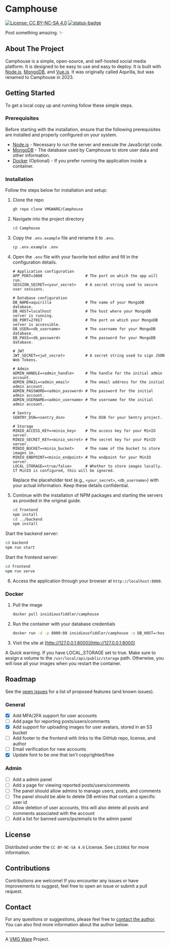 # Camphouse

[![License: CC BY-NC-SA 4.0][license-shield]][license-url]
[![status-badge](https://ci.vmgware.dev/api/badges/134/status.svg)](https://ci.vmgware.dev/repos/134)

Post something amazing. ✨

## About The Project

Camphouse is a simple, open-source, and self-hosted social media platform. It is designed to be easy to use and easy to deploy. It is built with [Node.js](https://nodejs.org/en/), [MongoDB](https://www.mongodb.com/), and [Vue.js](https://vuejs.org/). It was originally called Aqurilla, but was renamed to Camphouse in 2023.

## Getting Started

To get a local copy up and running follow these simple steps.

### Prerequisites

Before starting with the installation, ensure that the following prerequisites are installed and properly configured on your system.

- [Node.js](https://nodejs.org/en/) - Necessary to run the server and execute the JavaScript code.
- [MongoDB](https://www.mongodb.com/) - The database used by Camphouse to store user data and other information.
- [Docker](https://www.docker.com/) (Optional) - If you prefer running the application inside a container.

### Installation

Follow the steps below for installation and setup:

1. Clone the repo

   ```sh
   gh repo clone VMGWARE/Camphouse
   ```

2. Navigate into the project directory

   ```sh
   cd Camphouse
   ```

3. Copy the `.env.example` file and rename it to `.env`.

   ```sh
   cp .env.example .env
   ```

4. Open the `.env` file with your favorite text editor and fill in the configuration details.

   ```plaintext
   # Application configuration
   APP_PORT=3000                   # The port on which the app will run.
   SESSION_SECRET=<your_secret>    # A secret string used to secure user sessions.

   # Database configuration
   DB_NAME=aquirilla               # The name of your MongoDB database.
   DB_HOST=localhost               # The host where your MongoDB server is running.
   DB_PORT=27017                   # The port on which your MongoDB server is accessible.
   DB_USER=<db_username>           # The username for your MongoDB database.
   DB_PASS=<db_password>           # The password for your MongoDB database.

   # JWT
   JWT_SECRET=<jwt_secret>         # A secret string used to sign JSON Web Tokens.

   # Admin
   ADMIN_HANDLE=<admin_handle>     # The handle for the initial admin account.
   ADMIN_EMAIL=<admin_email>       # The email address for the initial admin account.
   ADMIN_PASSWORD=<admin_password> # The password for the initial admin account.
   ADMIN_USERNAME=<admin_username> # The username for the initial admin account.

   # Sentry
   SENTRY_DSN=<sentry_dsn>         # The DSN for your Sentry project.

   # Storage
   MINIO_ACCESS_KEY=<minio_key>    # The access key for your MinIO server.
   MINIO_SECRET_KEY=<minio_secret> # The secret key for your MinIO server.
   MINIO_BUCKET=<minio_bucket>     # The name of the bucket to store images in.
   MINIO_ENDPOINT=<minio_endpoint> # The endpoint for your MinIO server.
   LOCAL_STORAGE=<true/false>      # Whether to store images locally. If MinIO is configured, this will be ignored.
   ```

   Replace the placeholder text (e.g., `<your_secret>`, `<db_username>`) with your actual information. Keep these details confidential.

5. Continue with the installation of NPM packages and starting the servers as provided in the original guide.

   ```sh
   cd frontend
   npm install
   cd ../backend
   npm install
   ```

Start the backend server:

   ```sh
   cd backend
   npm run start
   ```

Start the frontend server:

   ```sh
   cd frontend
   npm run serve
   ```

6. Access the application through your browser at `http://localhost:8080`.

### Docker

1. Pull the image

   ```sh
   docker pull insidiousfiddler/camphouse
   ```

2. Run the container with your database credentials

   ```sh
   docker run -d -p 8000:80 insidiousfiddler/camphouse -e DB_HOST=<host> -e DB_PORT=<port> -e DB_NAME=<database> -e DB_USER=<username> -e DB_PASS=<password> -e SESSION_SECRET=<secret> -e JWT_SECRET=<secret>
   ```

3. Visit the site at [http://127.0.0.1:8000](http://127.0.0.1:8000)

A Quick warning. If you have LOCAL_STORAGE set to true. Make sure to assign a volume to the `/usr/local/api/public/storage` path. Otherwise, you will lose all your images when you restart the container.

## Roadmap

See the [open issues](https://github.com/VMGWARE/Camphouse/issues) for a list of proposed features (and known issues).

### General

- [x] Add MFA/2FA support for user accounts
- [ ] Add page for reporting posts/users/comments
- [x] Add support for uploading images for user avatars, stored in an S3 bucket
- [ ] Add footer to the frontend with links to the GitHub repo, license, and author
- [ ] Email verification for new accounts
- [x] Update font to be one that isn't copyrighted/free

### Admin

- [ ] Add a admin panel
- [ ] Add a page for viewing reported posts/users/comments
- [ ] The panel should allow admins to manage users, posts, and comments
- [ ] The panel should be able to delete DB entries that contain a specific user id
- [ ] Allow deletion of user accounts, this will also delete all posts and comments associated with the account
- [ ] Add a list for banned users/ips/emails to the admin panel

## License

Distributed under the `CC BY-NC-SA 4.0` License. See `LICENSE` for more information.

## Contributions

Contributions are welcome! If you encounter any issues or have improvements to suggest, feel free to open an issue or submit a pull request.

## Contact

For any questions or suggestions, please feel free to [contact the author](mailto:developers@vmgware.dev). You can also find more information about the author below.

---

A [VMG Ware](https://github.com/VMGWARE) Project.

[license-shield]: https://img.shields.io/badge/License-CC_BY--NC--SA_4.0-lightgrey.svg
[license-url]: https://creativecommons.org/licenses/by-nc-sa/4.0/
